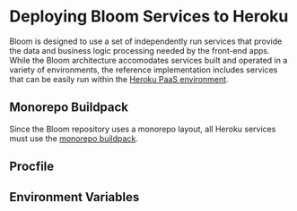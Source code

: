 # Deploying Bloom Services to Heroku

Bloom is designed to use a set of independently run services that provide the data and business logic processing needed by the front-end apps. While the Bloom architecture accomodates services built and operated in a variety of environments, the reference implementation includes services that can be easily run within the [Heroku PaaS environment](https://www.heroku.com/).

## Monorepo Buildpack

Since the Bloom repository uses a monorepo layout, all Heroku services must use the [monorepo buildpack](https://elements.heroku.com/buildpacks/lstoll/heroku-buildpack-monorepo).

## Procfile

## Environment Variables
